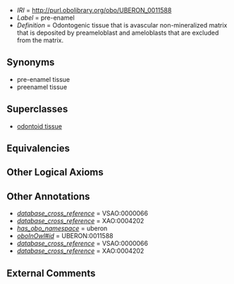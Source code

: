  * *IRI* = http://purl.obolibrary.org/obo/UBERON_0011588
 * *Label* = pre-enamel
 * *Definition* = Odontogenic tissue that is avascular non-mineralized matrix that is deposited by preameloblast and ameloblasts that are excluded from the matrix.

## Synonyms

 * pre-enamel tissue
 * preenamel tissue

## Superclasses

 * [odontoid tissue](../../UBERON/65/UBERON_0010365.md)

## Equivalencies


## Other Logical Axioms


## Other Annotations

 * *[database_cross_reference](../../ef/oboInOwl#hasDbXref.md)* = VSAO:0000066
 * *[database_cross_reference](../../ef/oboInOwl#hasDbXref.md)* = XAO:0004202
 * *[has_obo_namespace](../../ce/oboInOwl#hasOBONamespace.md)* = uberon
 * *[oboInOwl#id](../../id/oboInOwl#id.md)* = UBERON:0011588
 * *[database_cross_reference](../../ef/oboInOwl#hasDbXref.md)* = VSAO:0000066
 * *[database_cross_reference](../../ef/oboInOwl#hasDbXref.md)* = XAO:0004202

## External Comments

